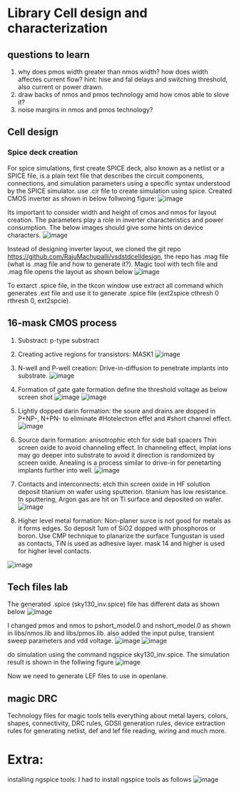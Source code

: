 # Library Cell design and characterization
## questions to learn
1. why does pmos width greater than nmos width? how does width affectes current flow? hint: hise and fal delays and switching threshold, also current or power drawn.
2. draw backs of nmos and pmos technology amd how cmos able to slove it?
3. noise margins in nmos and pmos technology?

## Cell design

### Spice deck creation
For spice simulations, first create SPICE deck, also known as a netlist or a SPICE file, is a plain text file that describes the circuit components, connections, and simulation parameters using a specific syntax understood by the SPICE simulator. use .cir file to create simulation using spice. Created CMOS inverter as shown in below follwoing figure:
![image](https://github.com/RajuMachupalli/openlane_test/assets/52839597/b9f47208-01ce-4097-bb52-66e58dc2dba6)

Its important to consider width and height of cmos and nmos for layout creation. The parameters play a role in inverter characteristics and power consumption. The below images should give some hints on device characters.
![image](https://github.com/RajuMachupalli/openlane_test/assets/52839597/2cb4ef9c-bdcc-48b0-a712-f9ec8f885823)

Instead of designing inverter layout, we cloned the git repo https://github.com/RajuMachupalli/vsdstdcelldesign, the repo has .mag file (what is .mag file and how to generate it?). Magic tool with tech file and .mag file opens the layout as shown below
![image](https://github.com/RajuMachupalli/openlane_test/assets/52839597/8309971b-74b3-4dec-8c52-1c9d909fe836)

To extarct .spice file, in the tkcon window use extract all command which generates .ext file and use it to generate .spice file (ext2spice cthresh 0 rthresh 0, ext2spcie).  


## 16-mask CMOS process

1. Substract: p-type substract
2. Creating active regions for transistors: MASK1
![image](https://github.com/RajuMachupalli/openlane_test/assets/52839597/b7746d88-204c-4a93-8d1c-81883f45418b)

3. N-well and P-well creation:
Drive-in-diffusion to penetrate implants into substrate.
![image](https://github.com/RajuMachupalli/openlane_test/assets/52839597/dd7289fa-6818-4973-bec3-3c5c37183a11)

4. Formation of gate
gate formation define the threshold voltage as below screen shot
![image](https://github.com/RajuMachupalli/openlane_test/assets/52839597/7e3b74a1-c04b-4e62-a202-98d047463cd2)
![image](https://github.com/RajuMachupalli/openlane_test/assets/52839597/e982c73e-0b55-4619-aed3-dffb038bc27c)



5. Lightly dopped darin formation:
the soure and drains are dopped in P+NP-, N+PN- to eliminate #Hotelectron effet and #short channel effect.
![image](https://github.com/RajuMachupalli/openlane_test/assets/52839597/add100ff-dd34-49f7-9834-aee48a3e9f44)


6. Source darin formation:
anisotrophic etch for side ball spacers
Thin screen oxide to avoid channeling effect. In channeling effect, implat ions may go deeper into substrate to avoid it direction is randomized by screen oxide.
Anealing is a process similar to drive-in for penetarting implants further into well.
![image](https://github.com/RajuMachupalli/openlane_test/assets/52839597/d9a3869a-fdef-48e6-8aa6-cbce3e08af98)


7. Contacts and interconnects:
etch thin screen oxide in HF solution
deposit titanium on wafer using sputterion. titanium has low resistance. In sputtering, Argon gas are hit on Ti surface and deposited on wafer.
![image](https://github.com/RajuMachupalli/openlane_test/assets/52839597/ab8f04ff-b095-43e1-b33a-107142f4df03)


8. Higher level metal formation:
Non-planer surce is not good for metals as it forms edges. So deposit 1um of SiO2 dopped with phosphoros or boron. Use CMP technique to planarize the surface
Tungustan is used as contacts, TiN is used as adhesive layer. mask 14 and higher is used for higher level contacts.

![image](https://github.com/RajuMachupalli/openlane_test/assets/52839597/4f32af42-e6de-4019-be48-0d8d5ba12786)

## Tech files lab
The generated .spice (sky130_inv.spice) file has different data as shown below
![image](https://github.com/RajuMachupalli/openlane_test/assets/52839597/dc87f6f2-6251-40fc-97fe-2c42aa8cfe6c)

I changed pmos and nmos to pshort_model.0 and nshort_model.0 as shown in libs/nmos.lib and libs/pmos.lib. also added the input pulse, transient sweep parameters and vdd voltage. 
![image](https://github.com/RajuMachupalli/openlane_test/assets/52839597/a76c5103-e6f3-4031-9e60-b496face7f73)
![image](https://github.com/RajuMachupalli/openlane_test/assets/52839597/9ee8fa65-34a1-425f-b63d-4e3adf921d3d)

do simulation using the command ngspice sky130_inv.spice. The simulation result is shown in the follwing figure
![image](https://github.com/RajuMachupalli/openlane_test/assets/52839597/0c209ccc-3af6-4766-8bd9-b0b705833e6e)




Now we need to generate LEF files to use in openlane.

## magic DRC
Technology files for magic tools tells everything about metal layers, colors, shapes, connectivity, DRC rules, GDSII generation rules, device extraction rules for generating netlist, def and lef file reading, wiring and much more.

# Extra:
installing ngspice tools: I had to install ngspice tools as follows
![image](https://github.com/RajuMachupalli/openlane_test/assets/52839597/0dc0dbe1-212f-4aa9-a856-8451c450ff83)


